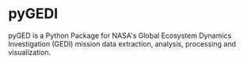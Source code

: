 # pyGEDI
pyGED is a Python Package for NASA's Global Ecosystem Dynamics Investigation (GEDI) mission data extraction, analysis, processing and visualization.
